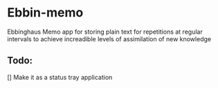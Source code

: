 # Ebbin-memo
Ebbinghaus Memo app for storing plain text for repetitions at regular intervals to achieve increadible levels of assimilation of new knowledge

## Todo:
[] Make it as a status tray application
